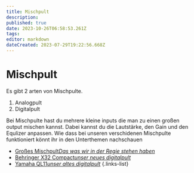 ```yaml
---
title: Mischpult
description: 
published: true
date: 2023-10-26T06:58:53.261Z
tags: 
editor: markdown
dateCreated: 2023-07-29T19:22:56.668Z
---
```


# Mischpult

Es gibt 2 arten von Mischpulte. 

1. Analogpult
2. Digitalpult

Bei Mischpulte hast du mehrere kleine inputs die man zu einen großen output mischen kannst. Dabei kannst du die Lautstärke, den Gain und den Equlizer anpassen. 
Wie dass bei unseren verschidenen Mischpulte funktioniert könnt ihr in den Unterthemen nachschauen

- [Großes Mischpult*Das was wir in der Regie stehen haben*](/ton/mischpult/groß)
- [Behringer X32 Compact*unser neues digitalpult*](/ton/mischpult/x32-compact)
- [Yamaha QL11*unser altes digitalpult*](ton/mischpult/yamaha-ql11)
{.links-list}